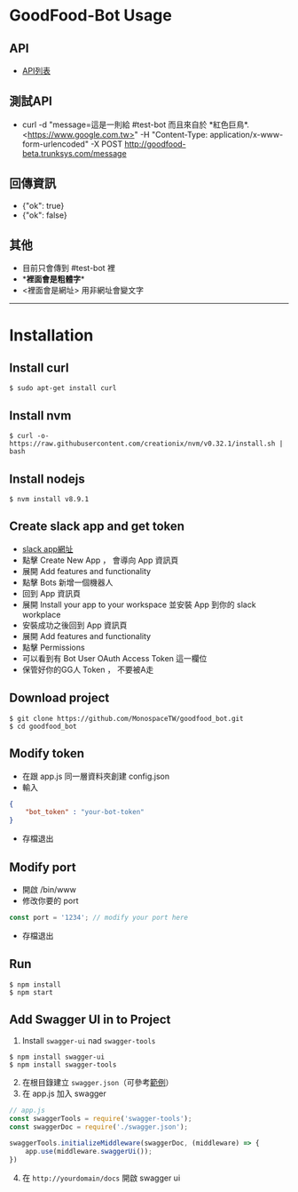 # GoodFood-Bot Usage

## API
- [API列表](https://app.swaggerhub.com/apis/kwchung/goodfood_test/1.0.0)

## 測試API
- curl -d "message=這是一則給 #test-bot 而且來自於 \*紅色巨鳥\*.\<https://www.google.com.tw>" -H "Content-Type: application/x-www-form-urlencoded" -X POST http://goodfood-beta.trunksys.com/message

## 回傳資訊
- {"ok": true}
- {"ok": false}

## 其他
- 目前只會傳到 #test-bot 裡
- \***裡面會是粗體字**\*
- <裡面會是網址>  用非網址會變文字

<hr>

# Installation

## Install curl

```
$ sudo apt-get install curl
```

## Install nvm

```
$ curl -o- https://raw.githubusercontent.com/creationix/nvm/v0.32.1/install.sh | bash
```

## Install nodejs

```
$ nvm install v8.9.1
```

## Create slack app and get token

- [slack app網址](https://api.slack.com/apps)
- 點擊 Create New App ， 會導向 App 資訊頁
- 展開 Add features and functionality
- 點擊 Bots 新增一個機器人
- 回到 App 資訊頁
- 展開 Install your app to your workspace 並安裝 App 到你的 slack workplace
- 安裝成功之後回到 App 資訊頁
- 展開 Add features and functionality
- 點擊 Permissions
- 可以看到有 Bot User OAuth Access Token 這一欄位
- 保管好你的GG人 Token ， 不要被A走

## Download project

```
$ git clone https://github.com/MonospaceTW/goodfood_bot.git
$ cd goodfood_bot
```

## Modify token

- 在跟 app.js 同一層資料夾創建 config.json
- 輸入
```json
{
    "bot_token" : "your-bot-token"
}
```
- 存檔退出

## Modify port

- 開啟 /bin/www
- 修改你要的 port
```javascript
const port = '1234'; // modify your port here
```
- 存檔退出

## Run

```
$ npm install
$ npm start
```

## Add Swagger UI in to Project
1. Install `swagger-ui` nad `swagger-tools`
```
$ npm install swagger-ui
$ npm install swagger-tools
```
2. 在根目錄建立 `swagger.json`（可參考[範例](http://petstore.swagger.io/v2/swagger.json)）
3. 在 app.js 加入 swagger
```javascript
// app.js
const swaggerTools = require('swagger-tools');
const swaggerDoc = require('./swagger.json');

swaggerTools.initializeMiddleware(swaggerDoc, (middleware) => {
    app.use(middleware.swaggerUi());
})
```
4. 在 `http://yourdomain/docs` 開啟 swagger ui